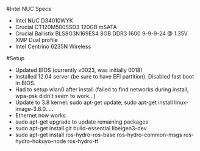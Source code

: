 #Intel NUC Specs

 * Intel NUC D34010WYK
 * Crucial CT120M500SSD3 120GB mSATA
 * Crucial Ballistix BLS8G3N169ES4 8GB DDR3 1600 9-9-9-24 @ 1.35V XMP Dual profile
 * Intel Centrino 6235N Wireless

#Setup
 * Updated BIOS (currently v0023, was initially 0018)
 * Installed 12.04 server (be sure to have EFI partition). Disabled fast boot in BIOS.
 * Had to setup wlan0 after install (failed to find networks during install, wpa-psk didn't seem to work...)
 * Update to 3.8 kernel: sudo apt-get update; sudo apt-get install linux-image-3.8.0.....
 * Ethernet now works
 * sudo apt-get upgrade to update remaining packages
 * sudo apt-get install git build-essential libeigen3-dev
 * sudo apt-get install ros-hydro-ros-base ros-hydro-common-msgs ros-hydro-hokuyo-node ros-hydro-tf
